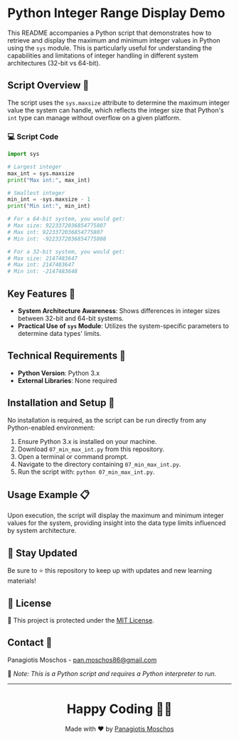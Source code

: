 
# Python Integer Range Display Demo

This README accompanies a Python script that demonstrates how to retrieve and display the maximum and minimum integer values in Python using the `sys` module. This is particularly useful for understanding the capabilities and limitations of integer handling in different system architectures (32-bit vs 64-bit).

## Script Overview 📘

The script uses the `sys.maxsize` attribute to determine the maximum integer value the system can handle, which reflects the integer size that Python's `int` type can manage without overflow on a given platform.

### :computer: Script Code

```python
import sys

# Largest integer 
max_int = sys.maxsize
print("Max int:", max_int)

# Smallest integer 
min_int = -sys.maxsize - 1
print("Min int:", min_int)

# For a 64-bit system, you would get:
# Max size: 9223372036854775807
# Max int: 9223372036854775807
# Min int: -9223372036854775808

# For a 32-bit system, you would get:
# Max size: 2147483647
# Max int: 2147483647
# Min int: -2147483648
```

## Key Features 🌟

- **System Architecture Awareness**: Shows differences in integer sizes between 32-bit and 64-bit systems.
- **Practical Use of `sys` Module**: Utilizes the system-specific parameters to determine data types' limits.

## Technical Requirements 🔧

- **Python Version**: Python 3.x
- **External Libraries**: None required

## Installation and Setup 🚀

No installation is required, as the script can be run directly from any Python-enabled environment:
1. Ensure Python 3.x is installed on your machine.
2. Download `07_min_max_int.py` from this repository.
3. Open a terminal or command prompt.
4. Navigate to the directory containing `07_min_max_int.py`.
5. Run the script with: `python 07_min_max_int.py`.

## Usage Example 📋

Upon execution, the script will display the maximum and minimum integer values for the system, providing insight into the data type limits influenced by system architecture.

## 📢 Stay Updated
Be sure to ⭐ this repository to keep up with updates and new learning materials!

## 📄 License
🔐 This project is protected under the [MIT License](https://mit-license.org/).

## Contact 📧
Panagiotis Moschos - pan.moschos86@gmail.com

🔗 *Note: This is a Python script and requires a Python interpreter to run.*

---
<h1 align=center>Happy Coding 👨‍💻 </h1>

<p align="center">
  Made with ❤️ by 
  <a href="https://www.linkedin.com/in/panagiotis-moschos" target="_blank">Panagiotis Moschos</a>
</p>
